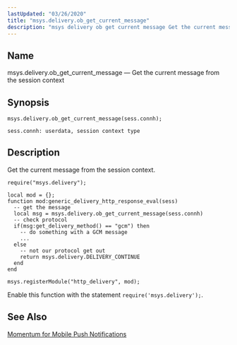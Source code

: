 ```yaml
---
lastUpdated: "03/26/2020"
title: "msys.delivery.ob_get_current_message"
description: "msys delivery ob get current message Get the current message from the session context msys delivery ob get current message sess connh Get the current message from the session context Example 15 58 msys delivery ob get current message example Enable this function with the statement require msys delivery Momentum..."
---
```


<a name="lua.ref.msys.delivery.ob_get_current_message"></a> 
## Name

msys.delivery.ob_get_current_message — Get the current message from the session context

<a name="idp26565520"></a> 
## Synopsis

`msys.delivery.ob_get_current_message(sess.connh);`

`sess.connh: userdata, session context type`<a name="idp26567872"></a> 
## Description

Get the current message from the session context.

<a name="lua.ref.msys.delivery.ob_get_current_message.example"></a> 


```
require("msys.delivery");

local mod = {};
function mod:generic_delivery_http_response_eval(sess)
  -- get the message
  local msg = msys.delivery.ob_get_current_message(sess.connh)
  -- check protocol
  if(msg:get_delivery_method() == "gcm") then
    -- do something with a GCM message
    ...
  else 
    -- not our protocol get out
    return msys.delivery.DELIVERY_CONTINUE
  end  
end

msys.registerModule("http_delivery", mod);
```

Enable this function with the statement `require('msys.delivery');`.

<a name="idp26572464"></a> 
## See Also

[Momentum for Mobile Push Notifications](/momentum/3/3-push)